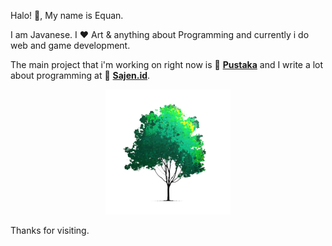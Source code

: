 
Halo! 👋, My name is Equan.

I am Javanese.
I ♥ Art & anything about Programming  and currently i do web and game development.

The main project that i'm working on right now is 🚀 [**Pustaka**](https://kalenderjawa.dev) and I write a lot about programming at 🚀 [**Sajen.id**](https://sajen.id).

<p align="center">
  <img src="https://raw.githubusercontent.com/junwatu/junwatu/master/sajenid-tree.png">
</p>

Thanks for visiting.
